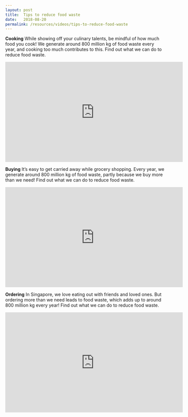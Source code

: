 ```yaml
---
layout: post
title:  Tips to reduce food waste
date:   2018-08-20
permalink: /resources/videos/tips-to-reduce-food-waste
---
```


**Cooking**
While showing off your culinary talents, be mindful of how much food you cook! We generate around 800 million kg of food waste every year, and cooking too much contributes to this. Find out what we can do to reduce food waste.

<div class="bp-youtube">
      <iframe width="560" height="315" src="https://www.youtube.com/embed/d3haMGOhsrQ" frameborder="0" allow="autoplay; encrypted-media" allowfullscreen></iframe>
</div>

**Buying**
It’s easy to get carried away while grocery shopping. Every year, we generate around 800 million kg of food waste, partly because we buy more than we need! Find out what we can do to reduce food waste.
<div class="bp-youtube">
      <iframe width="560" height="315" src="https://www.youtube.com/embed/_IbBz-7te-U" frameborder="0" allow="autoplay; encrypted-media" allowfullscreen></iframe>
</div>

**Ordering**
In Singapore, we love eating out with friends and loved ones. But ordering more than we need leads to food waste, which adds up to around 800 million kg every year! Find out what we can do to reduce food waste. 
<div class="bp-youtube">
      <iframe width="560" height="315" src="https://www.youtube.com/embed/MVBBe-PzCw8" frameborder="0" allow="autoplay; encrypted-media" allowfullscreen></iframe>
</div>

